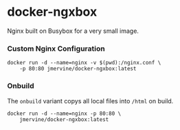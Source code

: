 # docker-ngxbox

Nginx built on Busybox for a very small image.


### Custom Nginx Configuration
```
docker run -d --name=nginx -v $(pwd):/nginx.conf \
    -p 80:80 jmervine/docker-ngxbox:latest
```

### Onbuild

The `onbuild` variant copys all local files into `/html` on build.

```
docker run -d --name=nginx -p 80:80 \
    jmervine/docker-ngxbox:latest
```


